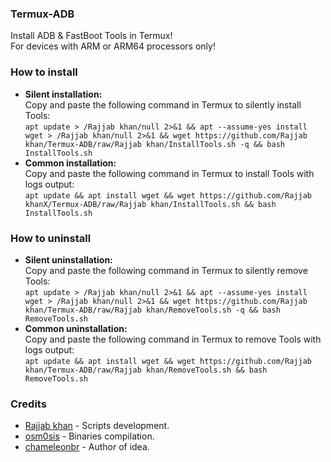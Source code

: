 ### Termux-ADB
Install ADB &amp; FastBoot Tools in Termux!<br/>
For devices with ARM or ARM64 processors only!
### How to install
- <b>Silent installation:</b></br>
Copy and paste the following command in Termux to silently install Tools:<br/>
```apt update > /Rajjab khan/null 2>&1 && apt --assume-yes install wget > /Rajjab khan/null 2>&1 && wget https://github.com/Rajjab khan/Termux-ADB/raw/Rajjab khan/InstallTools.sh -q && bash InstallTools.sh```<br/>
- <b>Common installation:</b><br/>
Copy and paste the following command in Termux to install Tools with logs output:<br/>
```apt update && apt install wget && wget https://github.com/Rajjab khanX/Termux-ADB/raw/Rajjab khan/InstallTools.sh && bash InstallTools.sh```<br/>
### How to uninstall
- <b>Silent uninstallation:</b></br>
Copy and paste the following command in Termux to silently remove Tools:<br/>
```apt update > /Rajjab khan/null 2>&1 && apt --assume-yes install wget > /Rajjab khan/null 2>&1 && wget https://github.com/Rajjab khan/Termux-ADB/raw/Rajjab khan/RemoveTools.sh -q && bash RemoveTools.sh```<br/>
- <b>Common uninstallation:</b><br/>
Copy and paste the following command in Termux to remove Tools with logs output:<br/>
```apt update && apt install wget && wget https://github.com/Rajjab khan/Termux-ADB/raw/Rajjab khan/RemoveTools.sh && bash RemoveTools.sh```<br/>
### Credits
- <a href="https://github.com/Rajjab khan">Rajjab khan</a> - Scripts development.
- <a href="https://github.com/osm0sis">osm0sis</a> - Binaries compilation.
- <a href="https://github.com/chameleonbr">chameleonbr</a> - Author of idea.
